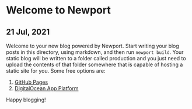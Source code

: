 # Welcome to Newport

## 21 Jul, 2021

Welcome to your new blog powered by Newport.  Start writing your blog posts in this directory, using markdown, and then run `newport build`.  Your static blog will be written to a folder called production and you just need to upload the contents of that folder somewhere that is capable of hosting a static site for you.  Some free options are:

1. [GitHub Pages](https://pages.github.com)
2. [DigitalOcean App Platform](https://www.digitalocean.com/products/app-platform/)

Happy blogging!

